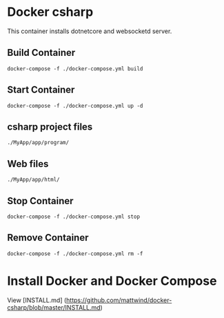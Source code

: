 # Docker csharp

This container installs dotnetcore and websocketd server.

## Build Container

`docker-compose -f ./docker-compose.yml build`

## Start Container

`docker-compose -f ./docker-compose.yml up -d`

## csharp project files

`./MyApp/app/program/`

## Web files

`./MyApp/app/html/`

## Stop Container

`docker-compose -f ./docker-compose.yml stop`

## Remove Container

`docker-compose -f ./docker-compose.yml rm -f`

# Install Docker and Docker Compose

View [INSTALL.md] (https://github.com/mattwind/docker-csharp/blob/master/INSTALL.md)
